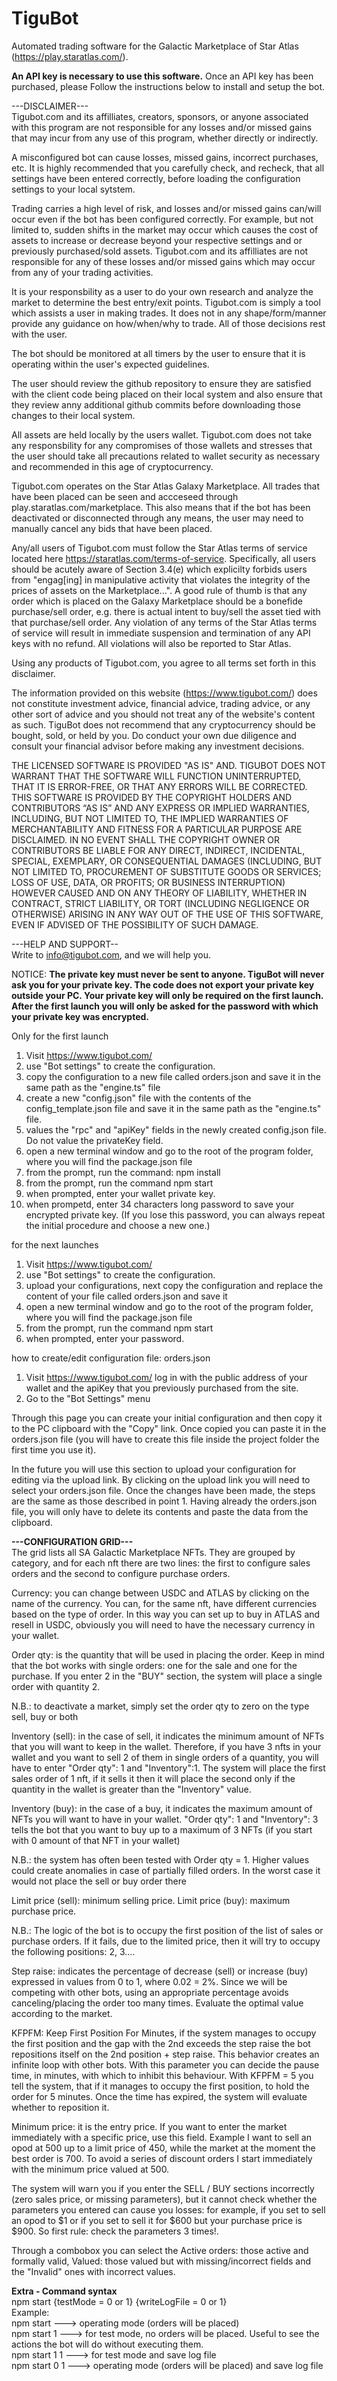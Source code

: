 # TiguBot

Automated trading software for the Galactic Marketplace of Star Atlas (https://play.staratlas.com/).

<b>An API key is necessary to use this software.</b> Once an API key has been purchased, please Follow the instructions below to install and setup the bot.

---DISCLAIMER---<br />
Tigubot.com and its affilliates, creators, sponsors, or anyone associated with this program are not responsible for any losses and/or missed gains that may incur from any use of this program, whether directly or indirectly.  

A misconfigured bot can cause losses, missed gains, incorrect purchases, etc. It is highly recommended that you carefully check, and recheck, that all settings have been entered correctly, before loading the configuration settings to your local sytstem.

Trading carries a high level of risk, and losses and/or missed gains can/will occur even if the bot has been configured correctly. For example, but not limited to, sudden shifts in the market may occur which causes the cost of assets to increase or decrease beyond your respective settings and or previously purchased/sold assets. Tigubot.com and its affilliates are not responsible for any of these losses and/or missed gains which may occur from any of your trading activities.

It is your responsbility as a user to do your own research and analyze the market to determine the best entry/exit points. Tigubot.com is simply a tool which assists a user in making trades. It does not in any shape/form/manner provide any guidance on how/when/why to trade. All of those decisions rest with the user.

The bot should be monitored at all timers by the user to ensure that it is operating within the user's expected guidelines.

The user should review the github repository to ensure they are satisfied with the client code being placed on their local system and also ensure that they review anny additional github commits before downloading those changes to their local system.

All assets are held locally by the users wallet. Tigubot.com does not take any responsbility for any compromises of those wallets and stresses that the user should take all precautions related to wallet security as necessary and recommended in this age of cryptocurrency.

Tigubot.com operates on the Star Atlas Galaxy Marketplace. All trades that have been placed can be seen and accceseed through play.staratlas.com/marketplace. This also means that if the bot has been deactivated or disconnected through any means, the user may need to manually cancel any bids that have been placed.

Any/all users of Tigubot.com must follow the Star Atlas terms of service located here https://staratlas.com/terms-of-service. Specifically, all users should be acutely aware of Section 3.4(e) which explicilty forbids users from "engag[ing] in manipulative activity that violates the integrity of the prices of assets on the Marketplace...". A good rule of thumb is that any order which is placed on the Galaxy Marketplace should be a bonefide purchase/sell order, e.g. there is actual intent to buy/sell the asset tied with that purchase/sell order. Any violation of any terms of the Star Atlas terms of service will result in immediate suspension and termination of any API keys with no refund. All violations will also be reported to Star Atlas. 

Using any products of Tigubot.com, you agree to all terms set forth in this disclaimer.

The information provided on this website (https://www.tigubot.com/) does not constitute investment advice, financial advice, trading advice, or any other sort of advice and you should not treat any of the website's content as such. TiguBot does not recommend that any cryptocurrency should be bought, sold, or held by you. Do conduct your own due diligence and consult your financial advisor before making any investment decisions.  

THE LICENSED SOFTWARE IS PROVIDED "AS IS" AND. TIGUBOT DOES NOT WARRANT THAT THE SOFTWARE WILL FUNCTION UNINTERRUPTED, THAT IT IS ERROR-FREE, OR THAT ANY ERRORS WILL BE CORRECTED.
THIS SOFTWARE IS PROVIDED BY THE COPYRIGHT HOLDERS AND CONTRIBUTORS “AS IS” AND ANY EXPRESS OR IMPLIED WARRANTIES, INCLUDING, BUT NOT LIMITED TO, THE IMPLIED WARRANTIES OF MERCHANTABILITY AND FITNESS FOR A PARTICULAR PURPOSE ARE DISCLAIMED. IN NO EVENT SHALL THE COPYRIGHT OWNER OR CONTRIBUTORS BE LIABLE FOR ANY DIRECT, INDIRECT, INCIDENTAL, SPECIAL, EXEMPLARY, OR CONSEQUENTIAL DAMAGES (INCLUDING, BUT NOT LIMITED TO, PROCUREMENT OF SUBSTITUTE GOODS OR SERVICES; LOSS OF USE, DATA, OR PROFITS; OR BUSINESS INTERRUPTION) HOWEVER CAUSED AND ON ANY THEORY OF LIABILITY, WHETHER IN CONTRACT, STRICT LIABILITY, OR TORT (INCLUDING NEGLIGENCE OR OTHERWISE) ARISING IN ANY WAY OUT OF THE USE OF THIS SOFTWARE, EVEN IF ADVISED OF THE POSSIBILITY OF SUCH DAMAGE.

---HELP AND SUPPORT--<br />
Write to info@tigubot.com, and we will help you.

NOTICE: <b>The private key must never be sent to anyone. TiguBot will never ask you for your private key. The code does not export your private key outside your PC. Your private key will only be required on the first launch. After the first launch you will only be asked for the password with which your private key was encrypted.</b>

Only for the first launch

1. Visit https://www.tigubot.com/
2. use "Bot settings" to create the configuration.
3. copy the configuration to a new file called orders.json and save it in the same path as the "engine.ts" file
4. create a new "config.json" file with the contents of the config_template.json file and save it in the same path as the "engine.ts" file. 
5. values the "rpc" and "apiKey" fields in the newly created config.json file. Do not value the privateKey field.
6. open a new terminal window and go to the root of the program folder, where you will find the package.json file
7. from the prompt, run the command: npm install
8. from the prompt, run the command npm start
9. when prompted, enter your wallet private key. 
10. when prompetd, enter 34 characters long password to save your encrypted private key. (If you lose this password, you can always repeat the initial procedure and choose a new one.)

for the next launches
1. Visit https://www.tigubot.com/
2. use "Bot settings" to create the configuration.
3. upload your configurations, next copy the configuration and replace the content of your file called orders.json and save it
4. open a new terminal window and go to the root of the program folder, where you will find the package.json file
5. from the prompt, run the command npm start
6. when prompted, enter your password.

how to create/edit configuration file: orders.json
1. Visit https://www.tigubot.com/ log in with the public address of your wallet and the apiKey that you previously purchased from the site.
2. Go to the "Bot Settings" menu


Through this page you can create your initial configuration and then copy it to the PC clipboard with the "Copy" link. Once copied you can paste it in the orders.json file (you will have to create this file inside the project folder the first time you use it).


In the future you will use this section to upload your configuration for editing via the upload link. By clicking on the upload link you will need to select your orders.json file. Once the changes have been made, the steps are the same as those described in point 1. Having already the orders.json file, you will only have to delete its contents and paste the data from the clipboard.

<b>---CONFIGURATION GRID---</b><br />
The grid lists all SA Galactic Marketplace NFTs. They are grouped by category, and for each nft there are two lines: the first to configure sales orders and the second to configure purchase orders.

Currency: you can change between USDC and ATLAS by clicking on the name of the currency. You can, for the same nft, have different currencies based on the type of order. In this way you can set up to buy in ATLAS and resell in USDC, obviously you will need to have the necessary currency in your wallet.

Order qty: is the quantity that will be used in placing the order. Keep in mind that the bot works with single orders: one for the sale and one for the purchase. If you enter 2 in the "BUY" section, the system will place a single order with quantity 2.

N.B.: to deactivate a market, simply set the order qty to zero on the type sell, buy or both

Inventory (sell): in the case of sell, it indicates the minimum amount of NFTs that you will want to keep in the wallet. Therefore, if you have 3 nfts in your wallet and you want to sell 2 of them in single orders of a quantity, you will have to enter "Order qty": 1 and "Inventory":1. The system will place the first sales order of 1 nft, if it sells it then it will place the second only if the quantity in the wallet is greater than the "Inventory" value.

Inventory (buy): in the case of a buy, it indicates the maximum amount of NFTs you will want to have in your wallet. "Order qty": 1 and "Inventory": 3 tells the bot that you want to buy up to a maximum of 3 NFTs (if you start with 0 amount of that NFT in your wallet)

N.B.: the system has often been tested with Order qty = 1. Higher values could create anomalies in case of partially filled orders. In the worst case it would not place the sell or buy order there

Limit price (sell): minimum selling price.
Limit price (buy): maximum purchase price.

N.B.: The logic of the bot is to occupy the first position of the list of sales or purchase orders. If it fails, due to the limited price, then it will try to occupy the following positions: 2, 3....

Step raise: indicates the percentage of decrease (sell) or increase (buy) expressed in values from 0 to 1, where 0.02 = 2%. Since we will be competing with other bots, using an appropriate percentage avoids canceling/placing the order too many times. Evaluate the optimal value according to the market.

KFPFM: Keep First Position For Minutes, if the system manages to occupy the first position and the gap with the 2nd exceeds the step raise the bot repositions itself on the 2nd position + step raise. This behavior creates an infinite loop with other bots. With this parameter you can decide the pause time, in minutes, with which to inhibit this behaviour. With KFPFM = 5 you tell the system, that if it manages to occupy the first position, to hold the order for 5 minutes. Once the time has expired, the system will evaluate whether to reposition it.

Minimum price: it is the entry price. If you want to enter the market immediately with a specific price, use this field. Example I want to sell an opod at 500 up to a limit price of 450, while the market at the moment the best order is 700. To avoid a series of discount orders I start immediately with the minimum price valued at 500.


The system will warn you if you enter the SELL / BUY sections incorrectly (zero sales price, or missing parameters), but it cannot check whether the parameters you entered can cause you losses: for example, if you set to sell an opod to $1 or if you set to sell it for $600 but your purchase price is $900. So first rule: check the parameters 3 times!.

Through a combobox you can select the Active orders: those active and formally valid, Valued: those valued but with missing/incorrect fields and the "Invalid" ones with incorrect values.



<b>Extra - Command syntax</b><br />
npm start {testMode = 0 or 1} {writeLogFile = 0 or 1}<br />
Example:<br />
npm start ---> operating mode (orders will be placed)<br />
npm start 1 ---> for test mode, no orders will be placed. Useful to see the actions the bot will do without executing them.<br />
npm start 1 1 ---> for test mode and save log file<br />
npm start 0 1 ---> operating mode (orders will be placed) and save log file<br />